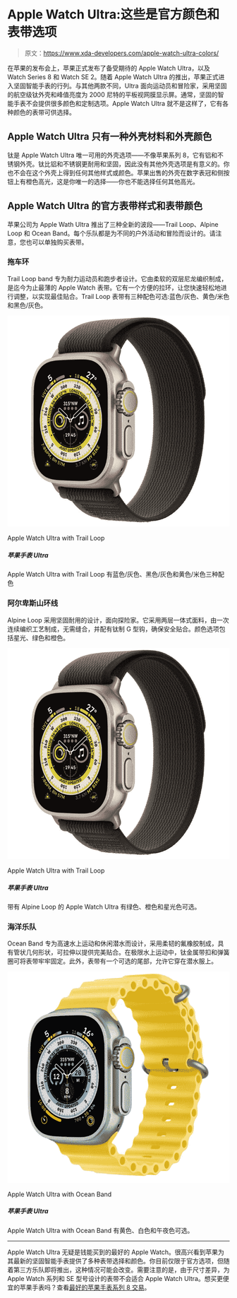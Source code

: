# Apple Watch Ultra:这些是官方颜色和表带选项

> 原文：<https://www.xda-developers.com/apple-watch-ultra-colors/>

在苹果的发布会上，苹果正式发布了备受期待的 Apple Watch Ultra，以及 Watch Series 8 和 Watch SE 2。随着 Apple Watch Ultra 的推出，苹果正式进入坚固智能手表的行列。与其他两款不同，Ultra 面向运动员和冒险家，采用坚固的航空级钛外壳和峰值亮度为 2000 尼特的平板视网膜显示屏。通常，坚固的智能手表不会提供很多颜色和定制选项。Apple Watch Ultra 就不是这样了，它有各种颜色的表带可供选择。

## Apple Watch Ultra 只有一种外壳材料和外壳颜色

钛是 Apple Watch Ultra 唯一可用的外壳选项——不像苹果系列 8，它有铝和不锈钢外壳。钛比铝和不锈钢更耐用和坚固，因此没有其他外壳选项是有意义的。你也不会在这个外壳上得到任何其他样式或颜色。苹果出售的外壳在数字表冠和侧按钮上有橙色高光，这是你唯一的选择——你也不能选择任何其他高光。

## Apple Watch Ultra 的官方表带样式和表带颜色

苹果公司为 Apple Wath Ultra 推出了三种全新的波段——Trail Loop、Alpine Loop 和 Ocean Band。每个乐队都是为不同的户外活动和冒险而设计的。请注意，您也可以单独购买表带。

### 拖车环

Trail Loop band 专为耐力运动员和跑步者设计。它由柔软的双层尼龙编织制成，是迄今为止最薄的 Apple Watch 表带。它有一个方便的拉环，让您快速轻松地进行调整，以实现最佳贴合。Trail Loop 表带有三种配色可选:蓝色/灰色、黄色/米色和黑色/灰色。

 <picture>![The Apple Watch Ultra with Trail Loop comes in Blue/Grey, Black/Grey, and Yellow/Beige colorways](img/ca0e738f05894597d172f01b6d546880.png)</picture> 

Apple Watch Ultra with Trail Loop

##### 苹果手表 Ultra

Apple Watch Ultra with Trail Loop 有蓝色/灰色、黑色/灰色和黄色/米色三种配色

### 阿尔卑斯山环线

Alpine Loop 采用坚固耐用的设计，面向探险家。它采用两层一体式面料，由一次连续编织工艺制成，无需缝合，并配有钛制 G 型钩，确保安全贴合。颜色选项包括星光、绿色和橙色。

 <picture>![The Apple Watch Ultra with Trail Loop comes in Blue/Grey, Black/Grey, and Yellow/Beige colorways](img/ca0e738f05894597d172f01b6d546880.png)</picture> 

Apple Watch Ultra with Trail Loop

##### 苹果手表 Ultra

带有 Alpine Loop 的 Apple Watch Ultra 有绿色、橙色和星光色可选。

### 海洋乐队

Ocean Band 专为高速水上运动和休闲潜水而设计，采用柔韧的氟橡胶制成，具有管状几何形状，可拉伸以提供完美贴合。在极限水上运动中，钛金属带扣和弹簧圈可将表带牢牢固定。此外，表带有一个可选的尾部，允许它穿在潜水服上。

 <picture>![The Apple Watch Ultra with Ocean Band is available in Yellow, White, and Midnight colors. ](img/8b594c8f3bce05a9f17cce8479aeb712.png)</picture> 

Apple Watch Ultra with Ocean Band

##### 苹果手表 Ultra

Apple Watch Ultra with Ocean Band 有黄色、白色和午夜色可选。

* * *

Apple Watch Ultra 无疑是钱能买到的最好的 Apple Watch。很高兴看到苹果为其最新的坚固智能手表提供了多种表带选择和颜色。你目前仅限于官方选项，但随着第三方乐队即将推出，这种情况可能会改变。需要注意的是，由于尺寸差异，为 Apple Watch 系列和 SE 型号设计的表带不会适合 Apple Watch Ultra。想买更便宜的苹果手表吗？查看[最好的苹果手表系列 8 交易](https://www.xda-developers.com/best-apple-watch-8-deals/)。